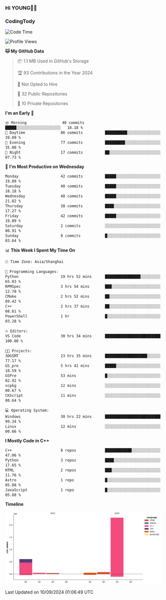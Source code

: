 <!--
**IHKYoung/IHKYoung** is a ✨ _special_ ✨ repository because its `README.md` (this file) appears on your GitHub profile.

Here are some ideas to get you started:

- 🔭 I’m currently working on ...
- 🌱 I’m currently learning ...
- 👯 I’m looking to collaborate on ...
- 🤔 I’m looking for help with ...
- 💬 Ask me about ...
- 📫 How to reach me: ...
- 😄 Pronouns: ...
- ⚡ Fun fact: ...
-->

### Hi YOUNG👋🏻


### CodingTody
<!--START_SECTION:waka-->
![Code Time](http://img.shields.io/badge/Code%20Time-121%20hrs%2049%20mins-blue)

![Profile Views](http://img.shields.io/badge/Profile%20Views-0-blue)

**🐱 My GitHub Data** 

> 📦 1.1 MB Used in GitHub's Storage 
 > 
> 🏆 93 Contributions in the Year 2024
 > 
> 🚫 Not Opted to Hire
 > 
> 📜 32 Public Repositories 
 > 
> 🔑 10 Private Repositories 
 > 
**I'm an Early 🐤** 

```text
🌞 Morning                40 commits          █████░░░░░░░░░░░░░░░░░░░░   18.18 % 
🌆 Daytime                86 commits          ██████████░░░░░░░░░░░░░░░   39.09 % 
🌃 Evening                77 commits          █████████░░░░░░░░░░░░░░░░   35.00 % 
🌙 Night                  17 commits          ██░░░░░░░░░░░░░░░░░░░░░░░   07.73 % 
```
📅 **I'm Most Productive on Wednesday** 

```text
Monday                   42 commits          █████░░░░░░░░░░░░░░░░░░░░   19.09 % 
Tuesday                  40 commits          █████░░░░░░░░░░░░░░░░░░░░   18.18 % 
Wednesday                48 commits          █████░░░░░░░░░░░░░░░░░░░░   21.82 % 
Thursday                 38 commits          ████░░░░░░░░░░░░░░░░░░░░░   17.27 % 
Friday                   42 commits          █████░░░░░░░░░░░░░░░░░░░░   19.09 % 
Saturday                 2 commits           ░░░░░░░░░░░░░░░░░░░░░░░░░   00.91 % 
Sunday                   8 commits           █░░░░░░░░░░░░░░░░░░░░░░░░   03.64 % 
```


📊 **This Week I Spent My Time On** 

```text
🕑︎ Time Zone: Asia/Shanghai

💬 Programming Languages: 
Python                   19 hrs 52 mins      ████████████████░░░░░░░░░   65.03 % 
RPMSpec                  3 hrs 54 mins       ███░░░░░░░░░░░░░░░░░░░░░░   12.78 % 
CMake                    2 hrs 52 mins       ██░░░░░░░░░░░░░░░░░░░░░░░   09.42 % 
C++                      2 hrs 37 mins       ██░░░░░░░░░░░░░░░░░░░░░░░   08.61 % 
PowerShell               1 hr                █░░░░░░░░░░░░░░░░░░░░░░░░   03.28 % 

🔥 Editors: 
VS Code                  30 hrs 34 mins      █████████████████████████   100.00 % 

🐱‍💻 Projects: 
3DGSMT                   23 hrs 35 mins      ███████████████████░░░░░░   77.17 % 
GS_pre                   5 hrs 41 mins       █████░░░░░░░░░░░░░░░░░░░░   18.59 % 
GSPre                    53 mins             █░░░░░░░░░░░░░░░░░░░░░░░░   02.92 % 
vcpkg                    12 mins             ░░░░░░░░░░░░░░░░░░░░░░░░░   00.67 % 
CKScript                 11 mins             ░░░░░░░░░░░░░░░░░░░░░░░░░   00.64 % 

💻 Operating System: 
Windows                  30 hrs 22 mins      █████████████████████████   99.34 % 
Linux                    12 mins             ░░░░░░░░░░░░░░░░░░░░░░░░░   00.66 % 
```

**I Mostly Code in C++** 

```text
C++                      8 repos             ████████████░░░░░░░░░░░░░   47.06 % 
Python                   3 repos             ████░░░░░░░░░░░░░░░░░░░░░   17.65 % 
HTML                     2 repos             ███░░░░░░░░░░░░░░░░░░░░░░   11.76 % 
Astro                    1 repo              █░░░░░░░░░░░░░░░░░░░░░░░░   05.88 % 
JavaScript               1 repo              █░░░░░░░░░░░░░░░░░░░░░░░░   05.88 % 
```



**Timeline**

![Lines of Code chart](https://raw.githubusercontent.com/IHKYoung/IHKYoung/baseline/assets/bar_graph.png)


 Last Updated on 10/09/2024 01:06:49 UTC
<!--END_SECTION:waka-->
